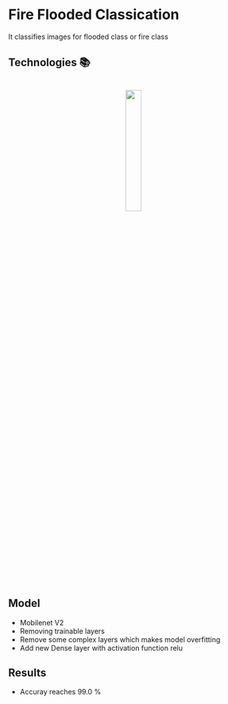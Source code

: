 # Fire Flooded Classication
It classifies images for flooded class or fire class 
## Technologies 📚
<br>
<div align='center'>
<img src="https://github.com/radwaahmed2132000/Fire_Flooded_Classification/blob/main/tensorflow.png"  width="25%">
</div>
<br>

## Model 
- Mobilenet V2
- Removing trainable layers
- Remove some complex layers which makes model overfitting
- Add new Dense layer with activation function relu
## Results
- Accuray reaches 99.0 %





